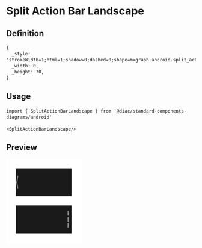 # Split Action Bar Landscape

## Definition

```
{
  _style: 'strokeWidth=1;html=1;shadow=0;dashed=0;shape=mxgraph.android.split_action_bar_landscape;fillColor=#1A1A1A;',
  _width: 0,
  _height: 70,
}
```

## Usage

```
import { SplitActionBarLandscape } from '@diac/standard-components-diagrams/android'

<SplitActionBarLandscape/>
```

## Preview

<img src="./split-action-bar-landscape.png" width="200"/>
